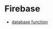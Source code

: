 # Firebase

- [ database function ]( https://firebase.google.com/docs/database/admin/save-data#node.js_1 )

